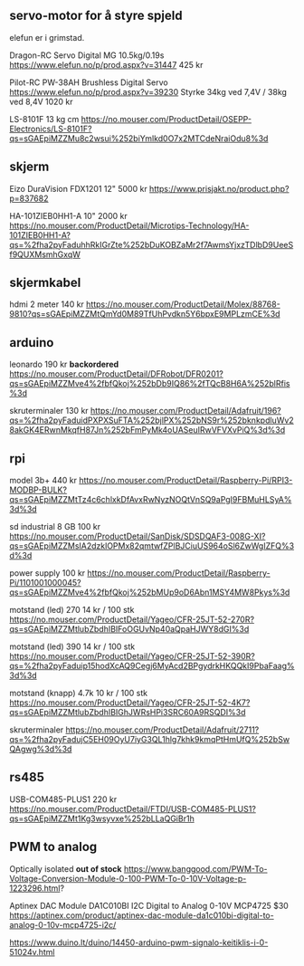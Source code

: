 servo-motor for å styre spjeld
------------------------------

elefun er i grimstad.

Dragon-RC Servo Digital MG 10.5kg/0.19s
https://www.elefun.no/p/prod.aspx?v=31447
425 kr

Pilot-RC PW-38AH Brushless Digital Servo
https://www.elefun.no/p/prod.aspx?v=39230
Styrke  34kg ved 7,4V / 38kg ved 8,4V
1020 kr

LS-8101F                    13 kg cm
https://no.mouser.com/ProductDetail/OSEPP-Electronics/LS-8101F?qs=sGAEpiMZZMu8c2wsui%252biYmlkd0O7x2MTCdeNraiOdu8%3d

skjerm
------

Eizo DuraVision FDX1201     12"     5000 kr
https://www.prisjakt.no/product.php?p=837682

HA-101ZIEB0HH1-A            10"     2000 kr
https://no.mouser.com/ProductDetail/Microtips-Technology/HA-101ZIEB0HH1-A?qs=%2fha2pyFaduhhRkIGrZte%252bDuKOBZaMr2f7AwmsYjxzTDlbD9UeeSf9QUXMsmhGxqW

skjermkabel
-----------

hdmi 2 meter                        140 kr
https://no.mouser.com/ProductDetail/Molex/88768-9810?qs=sGAEpiMZZMtQmYd0M89TfUhPvdkn5Y6bpxE9MPLzmCE%3d

arduino
-------

leonardo                            190 kr      **backordered**
https://no.mouser.com/ProductDetail/DFRobot/DFR0201?qs=sGAEpiMZZMve4%2fbfQkoj%252bDb9IQ86%2fTQcB8H6A%252blRfis%3d

skruterminaler                      130 kr
https://no.mouser.com/ProductDetail/Adafruit/196?qs=%2fha2pyFaduidPXPXSuFTA%252bjlPX%252bNS9r%252bknkpdluWv28akGK4ERwnMkqfH87Jn%252bFmPyMk4oUASeuIRwVFVXvPiQ%3d%3d

rpi
---

model 3b+                           440 kr
https://no.mouser.com/ProductDetail/Raspberry-Pi/RPI3-MODBP-BULK?qs=sGAEpiMZZMtTz4c6chlxkDfAvxRwNyzNOQtVnSQ9aPgI9FBMuHLSyA%3d%3d

sd industrial 8 GB                  100 kr
https://no.mouser.com/ProductDetail/SanDisk/SDSDQAF3-008G-XI?qs=sGAEpiMZZMsIA2dzklOPMx82qmtwfZPlBJCiuUS964oSl6ZwWgIZFQ%3d%3d

power supply                        100 kr
https://no.mouser.com/ProductDetail/Raspberry-Pi/1101001000045?qs=sGAEpiMZZMve4%2fbfQkoj%252bMUp9oD6Abn1MSY4MW8Pkys%3d

motstand (led)              270     14 kr / 100 stk
https://no.mouser.com/ProductDetail/Yageo/CFR-25JT-52-270R?qs=sGAEpiMZZMtlubZbdhIBIFoOGUvNp40aQpaHJWY8dGI%3d

motstand (led)              390     14 kr / 100 stk
https://no.mouser.com/ProductDetail/Yageo/CFR-25JT-52-390R?qs=%2fha2pyFaduip15hodXcAQ9Cegj6MyAcd2BPgydrkHKQQkI9PbaFaag%3d%3d

motstand (knapp)            4.7k    10 kr / 100 stk
https://no.mouser.com/ProductDetail/Yageo/CFR-25JT-52-4K7?qs=sGAEpiMZZMtlubZbdhIBIGhJWRsHPi3SRC60A9RSQDI%3d

skruterminaler
https://no.mouser.com/ProductDetail/Adafruit/2711?qs=%2fha2pyFadujC5EH09OyU7iyG3QL1hlg7khk9kmqPtHmUfQ%252bSwQAgwg%3d%3d

rs485
-----

USB-COM485-PLUS1            220 kr
https://no.mouser.com/ProductDetail/FTDI/USB-COM485-PLUS1?qs=sGAEpiMZZMt1Kg3wsyvxe%252bLLaQGiBr1h

PWM to analog
---
Optically isolated      **out of stock**
https://www.banggood.com/PWM-To-Voltage-Conversion-Module-0-100-PWM-To-0-10V-Voltage-p-1223296.html?

Aptinex DAC Module DA1C010BI I2C Digital to Analog 0-10V MCP4725    $30
https://aptinex.com/product/aptinex-dac-module-da1c010bi-digital-to-analog-0-10v-mcp4725-i2c/

https://www.duino.lt/duino/14450-arduino-pwm-signalo-keitiklis-i-0-51024v.html
